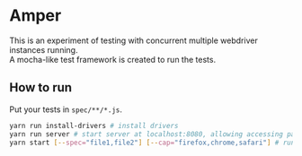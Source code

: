 # Amper

This is an experiment of testing with concurrent multiple webdriver instances running.  
A mocha-like test framework is created to run the tests.

## How to run
Put your tests in `spec/**/*.js`.
```bash
yarn run install-drivers # install drivers
yarn run server # start server at localhost:8080, allowing accessing pages in pages/ folder
yarn start [--spec="file1,file2"] [--cap="firefox,chrome,safari"] # run tests
```